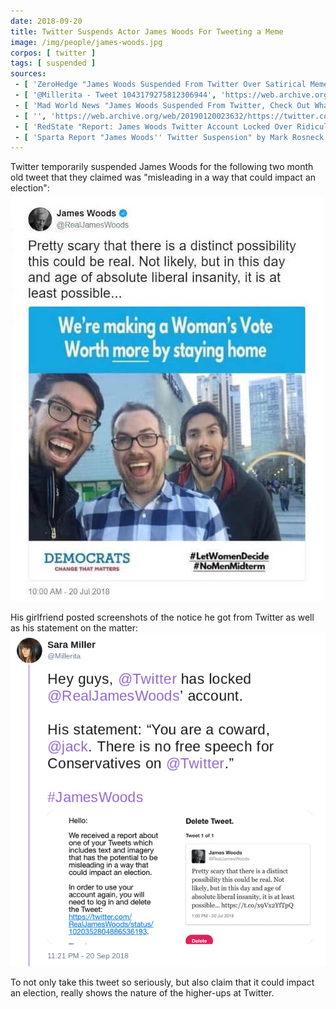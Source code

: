 ```yaml
---
date: 2018-09-20
title: Twitter Suspends Actor James Woods For Tweeting a Meme
image: /img/people/james-woods.jpg
corpos: [ twitter ]
tags: [ suspended ]
sources:
 - [ 'ZeroHedge "James Woods Suspended From Twitter Over Satirical Meme That Could "Impact An Election"" (23 Sept 2018)', 'https://www.zerohedge.com/news/2018-09-22/james-woods-suspended-twitter-over-satirical-meme-could-impact-election' ]
 - [ '@Millerita - Tweet 1043179275812306944', 'https://web.archive.org/web/20180922061943/https://twitter.com/Millerita/status/1043179275812306944' ]
 - [ 'Mad World News "James Woods Suspended From Twitter, Check Out What He Posted" by Adam Casalino (24 Sept 2018)', 'https://madworldnews.com/james-woods-suspended-twitter/' ]
 - [ '', 'https://web.archive.org/web/20190120023632/https://twitter.com/RealJamesWoods/status/1020352804886536193' ]
 - [ 'RedState "Report: James Woods Twitter Account Locked Over Ridiculous Charge of Possible Election Interference" by Brandon Morse (21 Sept 2018)', 'https://www.redstate.com/brandon_morse/2018/09/21/report-james-woods-twitter-account-locked-ridiculous-charge-possible-election-interference/' ]
 - [ 'Sparta Report "James Woods'' Twitter Suspension" by Mark Rosneck (23 Sept 2018)', 'https://www.spartareport.com/2018/09/james-woods-twitter-suspension/' ]
---
```


Twitter temporarily suspended James Woods for the following two month old tweet that they claimed was "misleading in a way that could impact an election":
![](letwomendecide-meme-tweet.jpg)

His girlfriend posted screenshots of the notice he got from Twitter as well as his statement on the matter:
![](Millerita@1043022265573498882.png)

To not only take this tweet so seriously, but also claim that it could impact an election, really shows the nature of the higher-ups at Twitter.
